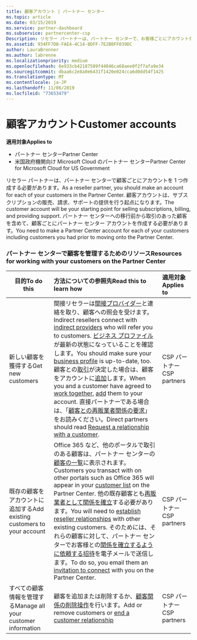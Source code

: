 ```yaml
---
title: 顧客アカウント | パートナー センター
ms.topic: article
ms.date: 03/15/2019
ms.service: partner-dashboard
ms.subservice: partnercenter-csp
Description: リセラー パートナーは、パートナー センターで、お客様ごとにアカウントを 1 つ作成する必要があります。 顧客アカウントは、サブスクリプションの販売、請求、サポートの提供を行う起点になります。
ms.assetid: 934FF7D8-FAE4-4C14-8DFF-7E2B0FF039DC
author: LauraBrenner
ms.author: labrenne
ms.localizationpriority: medium
ms.openlocfilehash: 6e933cb42187589f44846ca68aee0f2f7afa9e34
ms.sourcegitcommit: dbaa6c2e8a0e6431f1420e024cca6d0dd54f1425
ms.translationtype: MT
ms.contentlocale: ja-JP
ms.lasthandoff: 11/06/2019
ms.locfileid: "73653479"
---
```

# <a name="customer-accounts"></a><span data-ttu-id="c45d7-104">顧客アカウント</span><span class="sxs-lookup"><span data-stu-id="c45d7-104">Customer accounts</span></span>

<span data-ttu-id="c45d7-105">**適用対象**</span><span class="sxs-lookup"><span data-stu-id="c45d7-105">**Applies to**</span></span>

-  <span data-ttu-id="c45d7-106">パートナー センター</span><span class="sxs-lookup"><span data-stu-id="c45d7-106">Partner Center</span></span>
-  <span data-ttu-id="c45d7-107">米国政府機関向け Microsoft Cloud のパートナー センター</span><span class="sxs-lookup"><span data-stu-id="c45d7-107">Partner Center for Microsoft Cloud for US Government</span></span>


<span data-ttu-id="c45d7-108">リセラー パートナーは、パートナー センターで顧客ごとにアカウントを 1 つ作成する必要があります。</span><span class="sxs-lookup"><span data-stu-id="c45d7-108">As a reseller partner, you should make an account for each of your customers in the Partner Center.</span></span> <span data-ttu-id="c45d7-109">顧客アカウントは、サブスクリプションの販売、請求、サポートの提供を行う起点になります。</span><span class="sxs-lookup"><span data-stu-id="c45d7-109">The customer account will be your starting point for selling subscriptions, billing, and providing support.</span></span> <span data-ttu-id="c45d7-110">パートナー センターへの移行前から取引のあった顧客を含めて、顧客ごとにパートナー センター アカウントを作成する必要があります。</span><span class="sxs-lookup"><span data-stu-id="c45d7-110">You need to make a Partner Center account for each of your customers including customers you had prior to moving onto the Partner Center.</span></span>

### <a name="resources-for-working-with-your-customers-on-the-partner-center"></a><span data-ttu-id="c45d7-111">パートナー センターで顧客を管理するためのリソース</span><span class="sxs-lookup"><span data-stu-id="c45d7-111">Resources for working with your customers on the Partner Center</span></span>

|<span data-ttu-id="c45d7-112">**目的**</span><span class="sxs-lookup"><span data-stu-id="c45d7-112">**To do this**</span></span>   |<span data-ttu-id="c45d7-113">**方法についての参照先**</span><span class="sxs-lookup"><span data-stu-id="c45d7-113">**Read this to learn how**</span></span>   |<span data-ttu-id="c45d7-114">**適用対象**</span><span class="sxs-lookup"><span data-stu-id="c45d7-114">**Applies to**</span></span>|
|-----------------|:----------------------------|:--------------|
|<span data-ttu-id="c45d7-115">新しい顧客を獲得する</span><span class="sxs-lookup"><span data-stu-id="c45d7-115">Get new customers</span></span>|<span data-ttu-id="c45d7-116">間接リセラーは[間接プロバイダー](indirect-reseller-tasks-in-partner-center.md)と連絡を取り、顧客への照会を受けます。</span><span class="sxs-lookup"><span data-stu-id="c45d7-116">Indirect resellers connect with [indirect providers](indirect-reseller-tasks-in-partner-center.md) who will refer you to customers.</span></span> <span data-ttu-id="c45d7-117">[ビジネス プロファイル](create-a-marketing-profile.md)が最新の状態になっていることを確認します。</span><span class="sxs-lookup"><span data-stu-id="c45d7-117">You should make sure your [business profile](create-a-marketing-profile.md) is up-to-date, too.</span></span> <span data-ttu-id="c45d7-118">顧客との[取引](responding-to-referrals.md)が決定した場合は、顧客をアカウントに[追加](add-a-new-customer.md)します。</span><span class="sxs-lookup"><span data-stu-id="c45d7-118">When you and a customer have agreed to [work together](responding-to-referrals.md), [add](add-a-new-customer.md) them to your account.</span></span> <span data-ttu-id="c45d7-119">直接パートナーである場合は、「[顧客との再販業者関係の要求](request-a-relationship-with-a-customer.md)」をお読みください。</span><span class="sxs-lookup"><span data-stu-id="c45d7-119">Direct partners should read [ Request a relationship with a customer](request-a-relationship-with-a-customer.md).</span></span>|<span data-ttu-id="c45d7-120">CSP パートナー</span><span class="sxs-lookup"><span data-stu-id="c45d7-120">CSP partners</span></span>|
|<span data-ttu-id="c45d7-121">既存の顧客をアカウントに追加する</span><span class="sxs-lookup"><span data-stu-id="c45d7-121">Add existing customers to your account</span></span>   | <span data-ttu-id="c45d7-122">Office 365 など、他のポータルで取引のある顧客は、パートナー センターの[顧客の一覧](see-your-customer-list.md)に表示されます。</span><span class="sxs-lookup"><span data-stu-id="c45d7-122">Customers you transact with on other portals such as Office 365 will appear in your [customer list](see-your-customer-list.md) on the Partner Center.</span></span> <span data-ttu-id="c45d7-123">他の既存顧客とも[再販業者として関係を確立](indirect-reseller-tasks-in-partner-center.md)する必要があります。</span><span class="sxs-lookup"><span data-stu-id="c45d7-123">You will need to [establish reseller relationships](indirect-reseller-tasks-in-partner-center.md) with other existing customers.</span></span> <span data-ttu-id="c45d7-124">そのためには、それらの顧客に対して、パートナー センターでお客様との[関係を確立するように依頼する招待](responding-to-referrals.md)を電子メールで送信します。</span><span class="sxs-lookup"><span data-stu-id="c45d7-124">To do so, you email them an [invitation to connect](responding-to-referrals.md) with you on the Partner Center.</span></span>   | <span data-ttu-id="c45d7-125">CSP パートナー</span><span class="sxs-lookup"><span data-stu-id="c45d7-125">CSP partners</span></span>   |
|<span data-ttu-id="c45d7-126">すべての顧客情報を管理する</span><span class="sxs-lookup"><span data-stu-id="c45d7-126">Manage all your customer information</span></span>   | <span data-ttu-id="c45d7-127">顧客を追加または削除するか、[顧客関係の削除操作](remove-a-relationship.md)を行います。</span><span class="sxs-lookup"><span data-stu-id="c45d7-127">Add or remove customers or [end a customer relationship](remove-a-relationship.md)</span></span>|   <span data-ttu-id="c45d7-128">CSP パートナー</span><span class="sxs-lookup"><span data-stu-id="c45d7-128">CSP partners</span></span> |